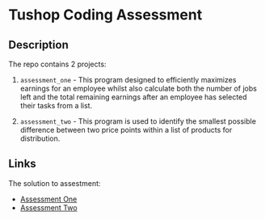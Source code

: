 # Tushop Coding Assessment

## Description

The repo contains 2 projects:

1. `assessment_one` - This program designed to efficiently maximizes earnings for an employee whilst also calculate both the number of jobs left and the total remaining earnings after an employee has selected their tasks from a list.

2. `assessment_two` - This program is used to identify the smallest possible difference between two price points within a list of products for distribution.


## Links

The solution to assestment:

-   [Assessment One](/assessment_one/readme.md)
-   [Assessment Two](/assessment_two/readme.md)